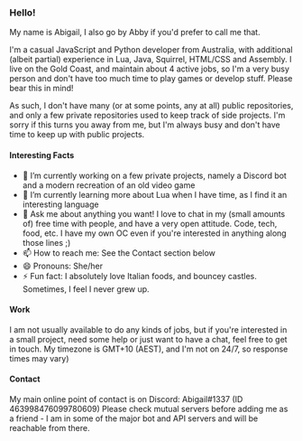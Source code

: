 ### Hello!
My name is Abigail, I also go by Abby if you'd prefer to call me that.

I'm a casual JavaScript and Python developer from Australia, with additional (albeit partial) experience in Lua, Java, Squirrel, HTML/CSS and Assembly. I live on the Gold Coast, and maintain about 4 active jobs, so I'm a very busy person and don't have too much time to play games or develop stuff. Please bear this in mind!

As such, I don't have many (or at some points, any at all) public repositories, and only a few private repositories used to keep track of side projects. I'm sorry if this turns you away from me, but I'm always busy and don't have time to keep up with public projects.

#### Interesting Facts
- 🔭 I’m currently working on a few private projects, namely a Discord bot and a modern recreation of an old video game
- 🌱 I’m currently learning more about Lua when I have time, as I find it an interesting language
- 💬 Ask me about anything you want! I love to chat in my (small amounts of) free time with people, and have a very open attitude. Code, tech, food, etc. I have my own OC even if you're interested in anything along those lines ;)
- 📫 How to reach me: See the Contact section below
- 😄 Pronouns: She/her
- ⚡ Fun fact: I absolutely love Italian foods, and bouncey castles. Sometimes, I feel I never grew up.

#### Work
I am not usually available to do any kinds of jobs, but if you're interested in a small project, need some help or just want to have a chat, feel free to get in touch. My timezone is GMT+10 (AEST), and I'm not on 24/7, so response times may vary)

#### Contact
My main online point of contact is on Discord: Abigail#1337 (ID 463998476099780609)
Please check mutual servers before adding me as a friend - I am in some of the major bot and API servers and will be reachable from there.
